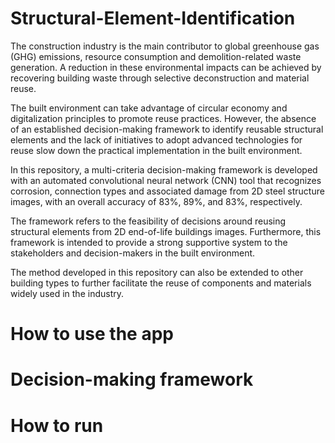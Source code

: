 # Structural-Element-Identification

The construction industry is the main contributor to global greenhouse gas
(GHG) emissions, resource consumption and demolition-related waste generation.
A reduction in these environmental impacts can be achieved by recovering
building waste through selective deconstruction and material reuse.

The built environment can take advantage of circular economy and digitalization
principles to promote reuse practices. However, the absence of an established
decision-making framework to identify reusable structural elements and the lack
of initiatives to adopt advanced technologies for reuse slow down the practical
implementation in the built environment.

In this repository, a multi-criteria decision-making framework is developed
with an automated convolutional neural network (CNN) tool that recognizes
corrosion, connection types and associated damage from 2D steel structure
images, with an overall accuracy of 83%, 89%, and 83%, respectively.

The framework refers to the feasibility of decisions around reusing structural
elements from 2D end-of-life buildings images. Furthermore, this framework is
intended to provide a strong supportive system to the stakeholders and
decision-makers in the built environment.

The method developed in this repository can also be extended to other building
types to further facilitate the reuse of components and materials widely used
in the industry.

# How to use the app
# Decision-making framework
# How to run

